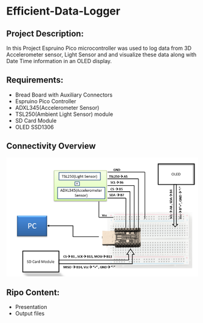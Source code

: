 # Efficient-Data-Logger

## Project Description:
In this Project Espruino Pico microcontroller was used to log data from 3D Accelerometer sensor, Light Sensor and and visualize these data along with Date Time information in an OLED display.

## Requirements:

* Bread Board with Auxiliary Connectors
* Espruino Pico Controller
* ADXL345(Accelerometer Sensor)
* TSL250(Ambient Light Sensor) module
* SD Card Module
* OLED SSD1306

## Connectivity Overview
<img align="center" src="Asset/Picture1.png" width="550">

## Ripo Content:
* Presentation
* Output files


